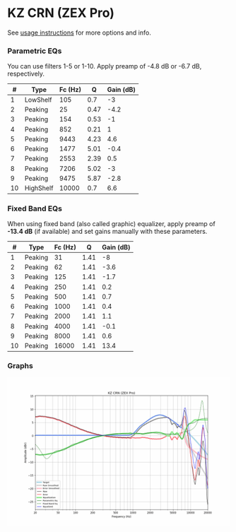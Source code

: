 # KZ CRN (ZEX Pro)
See [usage instructions](https://github.com/jaakkopasanen/AutoEq#usage) for more options and info.

### Parametric EQs
You can use filters 1-5 or 1-10. Apply preamp of -4.8 dB or -6.7 dB, respectively.

|   # | Type      |   Fc (Hz) |    Q |   Gain (dB) |
|-----|-----------|-----------|------|-------------|
|   1 | LowShelf  |       105 | 0.7  |        -3   |
|   2 | Peaking   |        25 | 0.47 |        -4.2 |
|   3 | Peaking   |       154 | 0.53 |        -1   |
|   4 | Peaking   |       852 | 0.21 |         1   |
|   5 | Peaking   |      9443 | 4.23 |         4.6 |
|   6 | Peaking   |      1477 | 5.01 |        -0.4 |
|   7 | Peaking   |      2553 | 2.39 |         0.5 |
|   8 | Peaking   |      7206 | 5.02 |        -3   |
|   9 | Peaking   |      9475 | 5.87 |        -2.8 |
|  10 | HighShelf |     10000 | 0.7  |         6.6 |

### Fixed Band EQs
When using fixed band (also called graphic) equalizer, apply preamp of **-13.4 dB** (if available) and set gains manually with these parameters.

|   # | Type    |   Fc (Hz) |    Q |   Gain (dB) |
|-----|---------|-----------|------|-------------|
|   1 | Peaking |        31 | 1.41 |        -8   |
|   2 | Peaking |        62 | 1.41 |        -3.6 |
|   3 | Peaking |       125 | 1.41 |        -1.7 |
|   4 | Peaking |       250 | 1.41 |         0.2 |
|   5 | Peaking |       500 | 1.41 |         0.7 |
|   6 | Peaking |      1000 | 1.41 |         0.4 |
|   7 | Peaking |      2000 | 1.41 |         1.1 |
|   8 | Peaking |      4000 | 1.41 |        -0.1 |
|   9 | Peaking |      8000 | 1.41 |         0.6 |
|  10 | Peaking |     16000 | 1.41 |        13.4 |

### Graphs
![](./KZ%20CRN%20(ZEX%20Pro).png)
